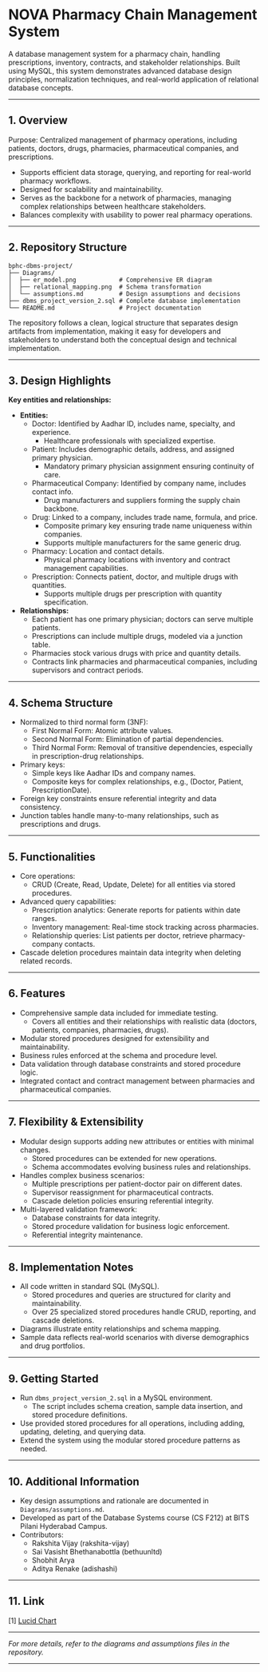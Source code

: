 # NOVA Pharmacy Chain Management System

A database management system for a pharmacy chain, handling prescriptions, inventory, contracts, and stakeholder relationships. Built using MySQL, this system demonstrates advanced database design principles, normalization techniques, and real-world application of relational database concepts.

---

## 1. Overview

Purpose: Centralized management of pharmacy operations, including patients, doctors, drugs, pharmacies, pharmaceutical companies, and prescriptions.
  - Supports efficient data storage, querying, and reporting for real-world pharmacy workflows.
  - Designed for scalability and maintainability.
  - Serves as the backbone for a network of pharmacies, managing complex relationships between healthcare stakeholders.
  - Balances complexity with usability to power real pharmacy operations.

---

## 2. Repository Structure

```
bphc-dbms-project/
├── Diagrams/
│  ├── er_model.png            # Comprehensive ER diagram
│  ├── relational_mapping.png  # Schema transformation
│  └── assumptions.md          # Design assumptions and decisions
├── dbms_project_version_2.sql # Complete database implementation
└── README.md                  # Project documentation
```

The repository follows a clean, logical structure that separates design artifacts from implementation, making it easy for developers and stakeholders to understand both the conceptual design and technical implementation.

---

## 3. Design Highlights

**Key entities and relationships:**
- **Entities:**
  - Doctor: Identified by Aadhar ID, includes name, specialty, and experience.
    - Healthcare professionals with specialized expertise.
  - Patient: Includes demographic details, address, and assigned primary physician.
    - Mandatory primary physician assignment ensuring continuity of care.
  - Pharmaceutical Company: Identified by company name, includes contact info.
    - Drug manufacturers and suppliers forming the supply chain backbone.
  - Drug: Linked to a company, includes trade name, formula, and price.
    - Composite primary key ensuring trade name uniqueness within companies.
    - Supports multiple manufacturers for the same generic drug.
  - Pharmacy: Location and contact details.
    - Physical pharmacy locations with inventory and contract management capabilities.
  - Prescription: Connects patient, doctor, and multiple drugs with quantities.
    - Supports multiple drugs per prescription with quantity specification.
- **Relationships:**
  - Each patient has one primary physician; doctors can serve multiple patients.
  - Prescriptions can include multiple drugs, modeled via a junction table.
  - Pharmacies stock various drugs with price and quantity details.
  - Contracts link pharmacies and pharmaceutical companies, including supervisors and contract periods.

---

## 4. Schema Structure

- Normalized to third normal form (3NF):
  - First Normal Form: Atomic attribute values.
  - Second Normal Form: Elimination of partial dependencies.
  - Third Normal Form: Removal of transitive dependencies, especially in prescription-drug relationships.
- Primary keys:
  - Simple keys like Aadhar IDs and company names.
  - Composite keys for complex relationships, e.g., (Doctor, Patient, PrescriptionDate).
- Foreign key constraints ensure referential integrity and data consistency.
- Junction tables handle many-to-many relationships, such as prescriptions and drugs.

---

## 5. Functionalities

- Core operations:
  - CRUD (Create, Read, Update, Delete) for all entities via stored procedures.
- Advanced query capabilities:
  - Prescription analytics: Generate reports for patients within date ranges.
  - Inventory management: Real-time stock tracking across pharmacies.
  - Relationship queries: List patients per doctor, retrieve pharmacy-company contacts.
- Cascade deletion procedures maintain data integrity when deleting related records.

---

## 6. Features

- Comprehensive sample data included for immediate testing.
  - Covers all entities and their relationships with realistic data (doctors, patients, companies, pharmacies, drugs).
- Modular stored procedures designed for extensibility and maintainability.
- Business rules enforced at the schema and procedure level.
- Data validation through database constraints and stored procedure logic.
- Integrated contact and contract management between pharmacies and pharmaceutical companies.

---

## 7. Flexibility & Extensibility

- Modular design supports adding new attributes or entities with minimal changes.
  - Stored procedures can be extended for new operations.
  - Schema accommodates evolving business rules and relationships.
- Handles complex business scenarios:
  - Multiple prescriptions per patient-doctor pair on different dates.
  - Supervisor reassignment for pharmaceutical contracts.
  - Cascade deletion policies ensuring referential integrity.
- Multi-layered validation framework:
  - Database constraints for data integrity.
  - Stored procedure validation for business logic enforcement.
  - Referential integrity maintenance.

---

## 8. Implementation Notes

- All code written in standard SQL (MySQL).
  - Stored procedures and queries are structured for clarity and maintainability.
  - Over 25 specialized stored procedures handle CRUD, reporting, and cascade deletions.
- Diagrams illustrate entity relationships and schema mapping.
- Sample data reflects real-world scenarios with diverse demographics and drug portfolios.

---

## 9. Getting Started

- Run `dbms_project_version_2.sql` in a MySQL environment.
  - The script includes schema creation, sample data insertion, and stored procedure definitions.
- Use provided stored procedures for all operations, including adding, updating, deleting, and querying data.
- Extend the system using the modular stored procedure patterns as needed.

---

## 10. Additional Information

- Key design assumptions and rationale are documented in `Diagrams/assumptions.md`.
- Developed as part of the Database Systems course (CS F212) at BITS Pilani Hyderabad Campus. 
- Contributors:
  - Rakshita Vijay (rakshita-vijay)
  - Sai Vasisht Bhethanabottla (bethuunltd)
  - Shobhit Arya
  - Aditya Renake (adishashi)

---

## 11. Link

[1] [Lucid Chart](https://lucid.app/lucidchart/8f2aad56-9d24-4836-b9a5-46070a6cbc00/edit?view_items=k3i0MiOuP6ec%2Ck3i0ZLXGxG1p%2Ck3i0nk-OH3o5%2Ck3i0nXzTaQfC%2Ck3i00RGtV14f%2Ck3i0ayU0JrD-%2Ck3i02c-BcQaJ%2Ck3i0XO9bFJe.%2Ck3i0XF07tCLH%2Ck3i0jUj928DP%2Ck3i0yAQBnUdd%2Ck3i0KWr01qKf%2Ck3i01r~eAixR%2Ck3i0r0VwTsOy%2Ck3i0EPEUts4Z%2Ck3i0k-7Q~m0x%2Ck3i0n5rXLDVQ%2Ck3i0a-~Ahl6f%2Ck3i0GO19sp2H%2Ck3i0EXLGB~e_%2Ck3i0m0tuxQ1j%2Ck3i0vhm5HbZN%2Ck3i06_070eLq%2Ck3i0dVJayrcR%2Ck3i06XSJVvzI%2Ck3i0BcwPepUW%2Ck3i0r1LfAYWR&invitationId=inv_56c1378e-6109-48e2-b142-6b909e73f94b)

---

*For more details, refer to the diagrams and assumptions files in the repository.*

---
